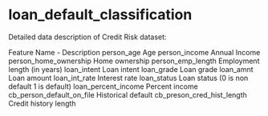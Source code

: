 # loan_default_classification

Detailed data description of Credit Risk dataset:

Feature Name	-                    Description
person_age	                           Age
person_income	                    Annual Income
person_home_ownership	            Home ownership
person_emp_length	            Employment length (in years)
loan_intent	                         Loan intent
loan_grade	                         Loan grade
loan_amnt	                           Loan amount
loan_int_rate	                      Interest rate
loan_status	                   Loan status (0 is non default 1 is default)
loan_percent_income	                Percent income
cb_person_default_on_file        	Historical default
cb_preson_cred_hist_length	     Credit history length
